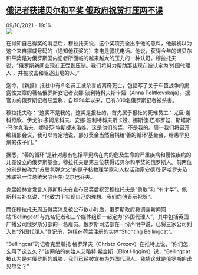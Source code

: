 <!--1633801501000-->
[俄记者获诺贝尔和平奖 俄政府祝贺打压两不误](https://www.rfi.fr/cn/%E6%AC%A7%E6%B4%B2/20211009-%E4%BF%84%E8%AE%B0%E8%80%85%E8%8E%B7%E8%AF%BA%E8%B4%9D%E5%B0%94%E5%92%8C%E5%B9%B3%E5%A5%96-%E4%BF%84%E6%94%BF%E5%BA%9C%E7%A5%9D%E8%B4%BA%E6%89%93%E5%8E%8B%E4%B8%A4%E4%B8%8D%E8%AF%AF)
------

<div>09/10/2021 - 19:16</div><img src="https://s.rfi.fr/media/display/53f9a25e-291d-11ec-8da1-005056a90284/2021-10-08T144115Z_1703692183_RC2Q5Q9KS3ZX_RTRMADP_3_NOBEL-PRIZE-PEACE.JPG"><div ><p>在得知自己得奖的消息后，穆拉托夫说，这个奖项完全出乎他的意料，他最初以为这个来自挪威号码的（通知他获奖的）来电是骚扰电话。他说，获得今年的诺贝尔和平奖是对俄罗斯国内记者所面临的越来越大的压力的一种认可。穆拉托夫说，“俄罗斯新闻业现在正受到压制。我们将努力帮助那些现在被认定为‘外国代理人’，并被攻击和驱逐出境的人。”</p><p>迄今，《新报》报社中有６名员工被杀害或离奇死亡，包括写了关于车臣战争的揭露性文章的著名俄罗斯女记者安娜·波利特科夫斯卡娅（Anna Politkovskaja）。据官方的俄罗斯记者联盟称，自1994年以来，已有300名俄罗斯记者被杀害。</p><p>穆拉托夫称：“这奖不是我的。这奖是报社的，首先属于报社的死难员工：尤里·谢科奇欣、伊戈尔·多姆尼科夫、安娜·波利特科夫斯卡娅、娜斯佳·巴布罗娃、斯塔斯·马尔克洛夫、娜塔莎·埃斯捷米洛娃，这是他们的奖，不是我的。周一我们将召开编辑部会议，我可以肯定地说，部分奖金当然会捐给‘善的循环’基金会，给患罕见病的孩子们。”</p><p>据悉，“善的循环”是针对患有包括罕见病在内的危及生命的严重疾病和慢性疾病的儿童设立的俄罗斯基金。穆拉托夫是第三位获得诺贝尔和平奖的俄罗斯人。前两位分别是被称为“苏联氢弹之父”的原子核物理学家和人权活动家安德烈·萨哈罗夫及苏联第一位总统米哈伊尔·戈尔巴乔夫。</p><p>克里姆林宫发言人佩斯科夫在宣布获奖后祝贺穆拉托夫是“勇敢”和 “有才华”。佩斯科夫补充说，“他致力于实现自己的理想。我们向他表示祝贺”。</p><p>而在穆拉托夫周五得奖消息被公布数小时后，俄罗斯政府将调查新闻网站“Bellingcat”与九名记者和三个媒体组织一起定为“外国代理人”，其中包括英国广播公司俄罗斯分部的一名雇员。俄罗斯司法部在一份声明中说，已将三家公司列入其“外国代理人”登记册，包括在荷兰注册的实体“Stichting Bellingcat”。</p><p>“Bellingcat”的记者克里斯托·格罗泽夫（Christo Grozev）在推特上说，“你们怎么用了这么久？”该网站的创始人艾略特·希金斯（Eliot Higgins）说，“Bellingcat被认为是对俄罗斯的威胁，我们已经被宣布为外国代理人。我猜这就是俄罗斯的诺贝尔奖？”</p><div data-selfpromo-newsletter></div><div data-selfpromo-app></div></div>
